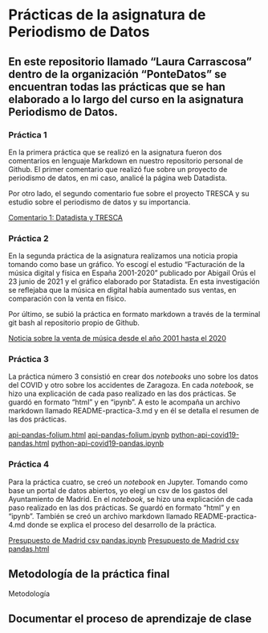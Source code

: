 # Prácticas de la asignatura de Periodismo de Datos
## En este repositorio llamado “Laura Carrascosa” dentro de la organización “PonteDatos” se encuentran todas las prácticas que se han elaborado a lo largo del curso en la asignatura Periodismo de Datos. 

### Práctica 1

En la primera práctica que se realizó en la asignatura fueron dos comentarios en lenguaje Markdown en nuestro repositorio personal de Github. 
El primer comentario que realizó fue sobre un proyecto de periodismo de datos, en mi caso, analicé la página web Datadista. 

Por otro lado, el segundo comentario fue sobre el proyecto TRESCA y su estudio sobre el periodismo de datos y su importancia. 

[Comentario 1: Datadista y TRESCA](https://github.com/Pontedatos/LauraCarrascosa/blob/ed9f98e79f2a6528b0f62e28bf4b9906a183defe/practica-1-libre.md)

### Práctica 2
En la segunda práctica de la asignatura realizamos una noticia propia tomando como base un gráfico. Yo escogí el estudio “Facturación de la música digital y física en España 2001-2020” publicado por Abigail Orús el 23 junio de 2021 y el gráfico elaborado por Statadista. En esta investigación se reflejaba que la música en digital había aumentado sus ventas, en comparación con la venta en físico.

Por último, se subió la práctica en formato markdown a través de la terminal git bash al repositorio propio de Github. 

[Noticia sobre la venta de música desde el año 2001 hasta el 2020](https://github.com/Pontedatos/LauraCarrascosa/blob/ed9f98e79f2a6528b0f62e28bf4b9906a183defe/practica-2.md)

### Práctica 3

La práctica número 3 consistió en crear dos *notebooks* uno sobre los datos del COVID y otro sobre los accidentes de Zaragoza. En cada *notebook*, se hizo una explicación de cada paso realizado en las dos prácticas. Se guardó en formato “html” y en “ipynb”. A esto le acompaña un archivo markdown llamado README-practica-3.md y en él se detalla el resumen de las dos prácticas.

[api-pandas-folium.html](https://github.com/Pontedatos/LauraCarrascosa/blob/ed9f98e79f2a6528b0f62e28bf4b9906a183defe/api-pandas-folium%20(1).html)
[api-pandas-folium.ipynb](https://github.com/Pontedatos/LauraCarrascosa/blob/ed9f98e79f2a6528b0f62e28bf4b9906a183defe/api-pandas-folium%20(1).ipynb)
[python-api-covid19-pandas.html](https://github.com/Pontedatos/LauraCarrascosa/blob/main/python-api-covid19-pandas%201%20(1).html)
[python-api-covid19-pandas.ipynb](https://github.com/Pontedatos/LauraCarrascosa/blob/ed9f98e79f2a6528b0f62e28bf4b9906a183defe/api-pandas-folium%20(1).ipynb)


### Práctica 4
Para la práctica cuatro, se creó un *notebook* en Jupyter. Tomando como base un portal de datos abiertos, yo elegí un csv de los gastos del Ayuntamiento de Madrid. En el *notebook*, se hizo una explicación de cada paso realizado en las dos prácticas. Se guardó en formato “html” y en “ipynb”. También se creó un archivo markdown llamado README-practica-4.md donde se explica el proceso del desarrollo de la práctica. 

[Presupuesto de Madrid csv pandas.ipynb](https://github.com/Pontedatos/LauraCarrascosa/blob/ed9f98e79f2a6528b0f62e28bf4b9906a183defe/presupuesto-madrid-csv-pandas%20(1).ipynb)
[Presupuesto de Madrid csv pandas.html](https://github.com/Pontedatos/LauraCarrascosa/blob/ed9f98e79f2a6528b0f62e28bf4b9906a183defe/presupuesto-madrid-csv-pandas%20(1).html) 


## Metodología de la práctica final
Metodología

## Documentar el proceso de aprendizaje de clase

